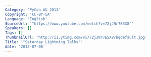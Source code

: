 ```yaml
---
Category: 'PyCon AU 2013'
Copyright: 'CC-BY-SA'
Language: 'English'
SourceUrl: '"https://www.youtube.com/watch?v=72jJNr7E5X8"'
Speakers: []
Tags: []
ThumbnailUrl: 'http://i1.ytimg.com/vi/72jJNr7E5X8/hqdefault.jpg'
Title: '"Saturday Lightning Talks"'
date: '2013-07-06'
---
```


